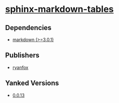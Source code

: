 # [sphinx-markdown-tables](https://pypi.org/project/sphinx-markdown-tables)

## Dependencies
- [markdown (>=3.0.1)](packages/m/markdown.md)



## Publishers
- [ryanfox](https://pypi.org/user/ryanfox)


## Yanked Versions
- [0.0.13](https://pypi.org/project/sphinx-markdown-tables/0.0.13)
 